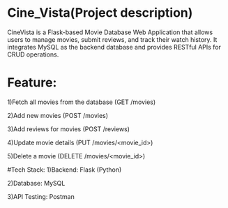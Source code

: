 # Cine_Vista(Project description)
CineVista is a Flask-based Movie Database Web Application that allows users to manage movies, submit reviews, and track their watch history. It integrates MySQL as the backend database and provides RESTful APIs for CRUD operations.

# Feature:
 1)Fetch all movies from the database (GET /movies)
 
 2)Add new movies (POST /movies)

 3)Add reviews for movies (POST /reviews)
 
 4)Update movie details (PUT /movies/<movie_id>)
 
 5)Delete a movie (DELETE /movies/<movie_id>)
 
#Tech Stack:
1)Backend: Flask (Python)

2)Database: MySQL

3)API Testing: Postman


